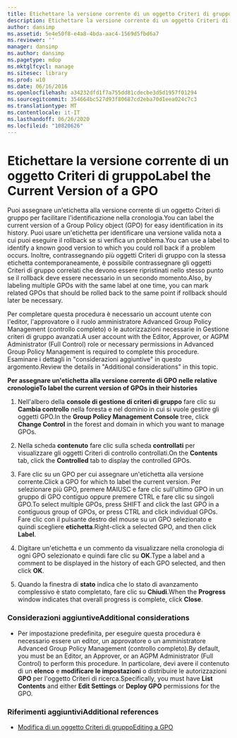 ```yaml
---
title: Etichettare la versione corrente di un oggetto Criteri di gruppo
description: Etichettare la versione corrente di un oggetto Criteri di gruppo
author: dansimp
ms.assetid: 5e4e50f8-e4a8-4bda-aac4-1569d5fbd6a7
ms.reviewer: ''
manager: dansimp
ms.author: dansimp
ms.pagetype: mdop
ms.mktglfcycl: manage
ms.sitesec: library
ms.prod: w10
ms.date: 06/16/2016
ms.openlocfilehash: a34232dfd1f7a755dd81cdecbe3d5d1957f01294
ms.sourcegitcommit: 354664bc527d93f80687cd2eba70d1eea024c7c3
ms.translationtype: MT
ms.contentlocale: it-IT
ms.lasthandoff: 06/26/2020
ms.locfileid: "10820626"
---
```

# <span data-ttu-id="374e7-103">Etichettare la versione corrente di un oggetto Criteri di gruppo</span><span class="sxs-lookup"><span data-stu-id="374e7-103">Label the Current Version of a GPO</span></span>


<span data-ttu-id="374e7-104">Puoi assegnare un'etichetta alla versione corrente di un oggetto Criteri di gruppo per facilitare l'identificazione nella cronologia.</span><span class="sxs-lookup"><span data-stu-id="374e7-104">You can label the current version of a Group Policy object (GPO) for easy identification in its history.</span></span> <span data-ttu-id="374e7-105">Puoi usare un'etichetta per identificare una versione valida nota a cui puoi eseguire il rollback se si verifica un problema.</span><span class="sxs-lookup"><span data-stu-id="374e7-105">You can use a label to identify a known good version to which you could roll back if a problem occurs.</span></span> <span data-ttu-id="374e7-106">Inoltre, contrassegnando più oggetti Criteri di gruppo con la stessa etichetta contemporaneamente, è possibile contrassegnare gli oggetti Criteri di gruppo correlati che devono essere ripristinati nello stesso punto se il rollback deve essere necessario in un secondo momento.</span><span class="sxs-lookup"><span data-stu-id="374e7-106">Also, by labeling multiple GPOs with the same label at one time, you can mark related GPOs that should be rolled back to the same point if rollback should later be necessary.</span></span>

<span data-ttu-id="374e7-107">Per completare questa procedura è necessario un account utente con l'editor, l'approvatore o il ruolo amministratore Advanced Group Policy Management (controllo completo) o le autorizzazioni necessarie in Gestione criteri di gruppo avanzati.</span><span class="sxs-lookup"><span data-stu-id="374e7-107">A user account with the Editor, Approver, or AGPM Administrator (Full Control) role or necessary permissions in Advanced Group Policy Management is required to complete this procedure.</span></span> <span data-ttu-id="374e7-108">Esaminare i dettagli in "considerazioni aggiuntive" in questo argomento.</span><span class="sxs-lookup"><span data-stu-id="374e7-108">Review the details in "Additional considerations" in this topic.</span></span>

**<span data-ttu-id="374e7-109">Per assegnare un'etichetta alla versione corrente di GPO nelle relative cronologie</span><span class="sxs-lookup"><span data-stu-id="374e7-109">To label the current version of GPOs in their histories</span></span>**

1.  <span data-ttu-id="374e7-110">Nell'albero della **console di gestione di criteri di gruppo** fare clic su **Cambia controllo** nella foresta e nel dominio in cui si vuole gestire gli oggetti GPO.</span><span class="sxs-lookup"><span data-stu-id="374e7-110">In the **Group Policy Management Console** tree, click **Change Control** in the forest and domain in which you want to manage GPOs.</span></span>

2.  <span data-ttu-id="374e7-111">Nella scheda **contenuto** fare clic sulla scheda **controllati** per visualizzare gli oggetti Criteri di controllo controllati.</span><span class="sxs-lookup"><span data-stu-id="374e7-111">On the **Contents** tab, click the **Controlled** tab to display the controlled GPOs.</span></span>

3.  <span data-ttu-id="374e7-112">Fare clic su un GPO per cui assegnare un'etichetta alla versione corrente.</span><span class="sxs-lookup"><span data-stu-id="374e7-112">Click a GPO for which to label the current version.</span></span> <span data-ttu-id="374e7-113">Per selezionare più GPO, premere MAIUSC e fare clic sull'ultimo GPO in un gruppo di GPO contiguo oppure premere CTRL e fare clic su singoli GPO.</span><span class="sxs-lookup"><span data-stu-id="374e7-113">To select multiple GPOs, press SHIFT and click the last GPO in a contiguous group of GPOs, or press CTRL and click individual GPOs.</span></span> <span data-ttu-id="374e7-114">Fare clic con il pulsante destro del mouse su un GPO selezionato e quindi scegliere **etichetta**.</span><span class="sxs-lookup"><span data-stu-id="374e7-114">Right-click a selected GPO, and then click **Label**.</span></span>

4.  <span data-ttu-id="374e7-115">Digitare un'etichetta e un commento da visualizzare nella cronologia di ogni GPO selezionato e quindi fare clic su **OK**.</span><span class="sxs-lookup"><span data-stu-id="374e7-115">Type a label and a comment to be displayed in the history of each GPO selected, and then click **OK**.</span></span>

5.  <span data-ttu-id="374e7-116">Quando la finestra di **stato** indica che lo stato di avanzamento complessivo è stato completato, fare clic su **Chiudi**.</span><span class="sxs-lookup"><span data-stu-id="374e7-116">When the **Progress** window indicates that overall progress is complete, click **Close**.</span></span>

### <span data-ttu-id="374e7-117">Considerazioni aggiuntive</span><span class="sxs-lookup"><span data-stu-id="374e7-117">Additional considerations</span></span>

-   <span data-ttu-id="374e7-118">Per impostazione predefinita, per eseguire questa procedura è necessario essere un editor, un approvatore o un amministratore Advanced Group Policy Management (controllo completo).</span><span class="sxs-lookup"><span data-stu-id="374e7-118">By default, you must be an Editor, an Approver, or an AGPM Administrator (Full Control) to perform this procedure.</span></span> <span data-ttu-id="374e7-119">In particolare, devi avere il contenuto di un **elenco** e **modificare le impostazioni** o distribuire le autorizzazioni **GPO** per l'oggetto Criteri di ricerca.</span><span class="sxs-lookup"><span data-stu-id="374e7-119">Specifically, you must have **List Contents** and either **Edit Settings** or **Deploy GPO** permissions for the GPO.</span></span>

### <span data-ttu-id="374e7-120">Riferimenti aggiuntivi</span><span class="sxs-lookup"><span data-stu-id="374e7-120">Additional references</span></span>

-   [<span data-ttu-id="374e7-121">Modifica di un oggetto Criteri di gruppo</span><span class="sxs-lookup"><span data-stu-id="374e7-121">Editing a GPO</span></span>](editing-a-gpo.md)

 

 





